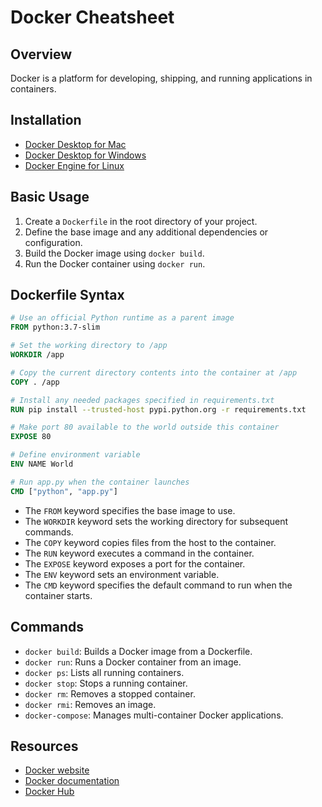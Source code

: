 # Docker Cheatsheet

## Overview
Docker is a platform for developing, shipping, and running applications in containers.

## Installation
- [Docker Desktop for Mac](https://docs.docker.com/docker-for-mac/install/)
- [Docker Desktop for Windows](https://docs.docker.com/docker-for-windows/install/)
- [Docker Engine for Linux](https://docs.docker.com/engine/install/)

## Basic Usage
1. Create a `Dockerfile` in the root directory of your project.
2. Define the base image and any additional dependencies or configuration.
3. Build the Docker image using `docker build`.
4. Run the Docker container using `docker run`.

## Dockerfile Syntax
```dockerfile
# Use an official Python runtime as a parent image
FROM python:3.7-slim

# Set the working directory to /app
WORKDIR /app

# Copy the current directory contents into the container at /app
COPY . /app

# Install any needed packages specified in requirements.txt
RUN pip install --trusted-host pypi.python.org -r requirements.txt

# Make port 80 available to the world outside this container
EXPOSE 80

# Define environment variable
ENV NAME World

# Run app.py when the container launches
CMD ["python", "app.py"]
```
- The `FROM` keyword specifies the base image to use.
- The `WORKDIR` keyword sets the working directory for subsequent commands.
- The `COPY` keyword copies files from the host to the container.
- The `RUN` keyword executes a command in the container.
- The `EXPOSE` keyword exposes a port for the container.
- The `ENV` keyword sets an environment variable.
- The `CMD` keyword specifies the default command to run when the container starts.

## Commands
- `docker build`: Builds a Docker image from a Dockerfile.
- `docker run`: Runs a Docker container from an image.
- `docker ps`: Lists all running containers.
- `docker stop`: Stops a running container.
- `docker rm`: Removes a stopped container.
- `docker rmi`: Removes an image.
- `docker-compose`: Manages multi-container Docker applications.

## Resources
- [Docker website](https://www.docker.com/)
- [Docker documentation](https://docs.docker.com/)
- [Docker Hub](https://hub.docker.com/)
